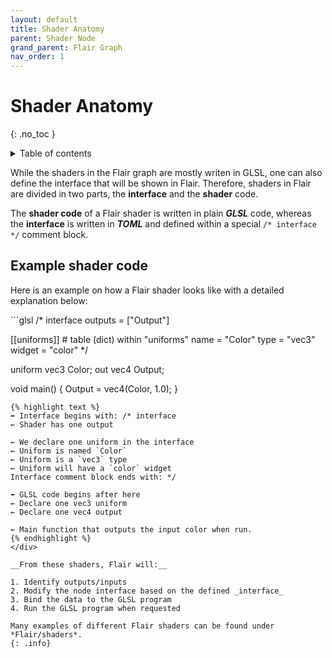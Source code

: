 ```yaml
---
layout: default
title: Shader Anatomy
parent: Shader Node
grand_parent: Flair Graph
nav_order: 1
---
```


# Shader Anatomy
{: .no_toc }

<details close markdown="block">
  <summary>
    Table of contents
  </summary>
  {: .text-delta }
1. TOC
{:toc}
</details>

While the shaders in the Flair graph are mostly writen in GLSL, one can also define the interface that will be shown in Flair. Therefore, shaders in Flair are divided in two parts, the **interface** and the **shader** code. 

The **shader code** of a Flair shader is written in plain ***GLSL*** code, whereas the **interface** is written in ***TOML*** and defined within a special `/* interface */` comment block.

## Example shader code

Here is an example on how a Flair shader looks like with a detailed explanation below:

<div class="d-flex" markdown=1>
```glsl
/* interface
outputs = ["Output"]

[[uniforms]]  # table (dict) within "uniforms"
name = "Color"
type = "vec3"
widget = "color"
*/


uniform vec3 Color;
out vec4 Output;

void main() {
	Output = vec4(Color, 1.0);
}
```
{% highlight text %}
⬅️ Interface begins with: /* interface
← Shader has one output  

← We declare one uniform in the interface
← Uniform is named `Color`
← Uniform is a `vec3` type 
← Uniform will have a `color` widget
Interface comment block ends with: */

⬅️ GLSL code begins after here
← Declare one vec3 uniform
← Declare one vec4 output

← Main function that outputs the input color when run.
{% endhighlight %}
</div>

__From these shaders, Flair will:__

1. Identify outputs/inputs
2. Modify the node interface based on the defined _interface_
3. Bind the data to the GLSL program
4. Run the GLSL program when requested

Many examples of different Flair shaders can be found under *Flair/shaders*.
{: .info}